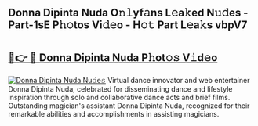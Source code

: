 ## Donna Dipinta Nuda O𝚗𝚕yf𝚊ns L𝚎a𝚔ed N𝚞𝚍es - Part-1sE P𝚑𝚘tos Vi𝚍𝚎o - H𝚘𝚝 Part L𝚎a𝚔s vbpV7

# <h2><a href="http://kf65ub7.oniu.top/?m=Donna+Dipinta+Nuda">🔗👉 🔴 Donna Dipinta Nuda P𝚑ot𝚘𝚜 V𝚒d𝚎o</a></h2>

[![Donna Dipinta Nuda Nu𝚍e𝚜](https://i.imgur.com/0qMVB7G.gif)](http://kf65ub7.oniu.top/?m=Donna+Dipinta+Nuda)
Virtual dance innovator and web entertainer Donna Dipinta Nuda, celebrated for disseminating dance and lifestyle inspiration through solo and collaborative dance acts and brief films. Outstanding magician's assistant Donna Dipinta Nuda, recognized for their remarkable abilities and accomplishments in assisting magicians.  
